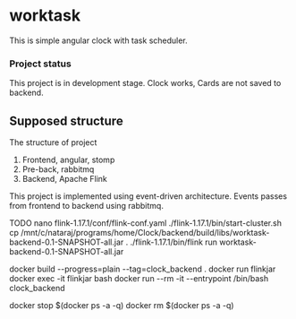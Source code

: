 # worktask
This is simple angular clock with task scheduler.
### Project status
This project is in development stage. Clock works, Cards are not saved to backend.
## Supposed structure
The structure of project
1. Frontend, angular, stomp
2. Pre-back, rabbitmq
3. Backend, Apache Flink

This project is implemented using event-driven architecture. Events passes from frontend to backend using rabbitmq.



TODO
nano flink-1.17.1/conf/flink-conf.yaml
./flink-1.17.1/bin/start-cluster.sh
cp /mnt/c/nataraj/programs/home/Clock/backend/build/libs/worktask-backend-0.1-SNAPSHOT-all.jar .
./flink-1.17.1/bin/flink run worktask-backend-0.1-SNAPSHOT-all.jar



docker build --progress=plain --tag=clock_backend .
docker run flinkjar
docker exec -it flinkjar bash
docker run --rm -it --entrypoint /bin/bash clock_backend

docker stop $(docker ps -a -q)
docker rm $(docker ps -a -q)
